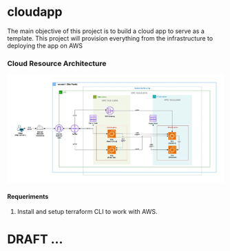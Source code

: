 # cloudapp

The main objective of this project is to build a cloud app to serve as a template. This project will provision everything from the infrastructure to deploying the app on AWS


### Cloud Resource Architecture

![cloud-app-architecture](./doc/cloudapp-arch-v1.0.1.jpg)

#### Requeriments

1. Install and setup terraform CLI to work with AWS.


# DRAFT ...
